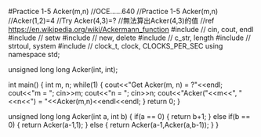 #Practice 1-5 Acker(m,n)
//OCE......640
//Practice 1-5 Acker(m,n)
//Acker(1,2)=4
//Try Acker(4,3)=?
//無法算出Acker(4,3)的值
//ref https://en.wikipedia.org/wiki/Ackermann_function
#include <iostream> // cin, cout, endl
#include <iomanip> // setw
#include <new> // new, delete
#include <string> // c_str, length
#include <cstdlib> // strtoul, system
#include <ctime> // clock_t, clock, CLOCKS_PER_SEC
using namespace std;

unsigned long long Acker(int, int);

int main()
{
    int m, n;
    while(1)
    {
        cout<<"Get Acker(m, n) = ?"<<endl;
        cout<<"m = ";
        cin>>m;
        cout<<"n = ";
        cin>>n;
        cout<<"Acker("<<m<<", "<<n<<") = "<<Acker(m,n)<<endl<<endl;
    }
    return 0;
}

unsigned long long Acker(int a, int b)
{
    if(a == 0)
    {
        return b+1;
    }
    else if(b == 0)
    {
        return Acker(a-1,1);
    }
    else
    {
        return Acker(a-1,Acker(a,b-1));
    }
}
